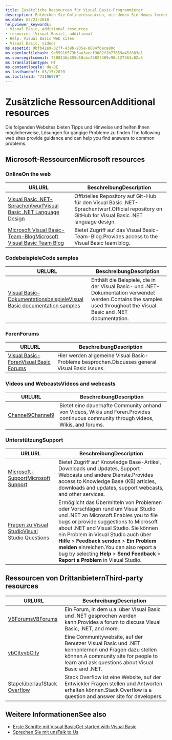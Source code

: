 ```yaml
---
title: Zusätzliche Ressourcen für Visual Basic-Programmierer
description: Entdecken Sie Onlineressourcen, mit denen Sie Neues lernen, Fragen stellen und mehr Informationen zu Visual Basic erhalten können.
ms.date: 02/21/2018
helpviewer_keywords:
- Visual Basic, additional resources
- resources [Visual Basic], additional
- Help, Visual Basic Web sites
- Visual Basic, videos
ms.assetid: 9bfb42e9-327f-439b-935e-8884f6aca80c
ms.openlocfilehash: 9e55910573b3aa3aecf9082f1b77659a45f883a1
ms.sourcegitcommit: 7588136e355e10cbc2582f389c90c127363c02a5
ms.translationtype: HT
ms.contentlocale: de-DE
ms.lasthandoff: 03/15/2020
ms.locfileid: "73196979"
---
```

# <a name="additional-resources"></a><span data-ttu-id="81666-103">Zusätzliche Ressourcen</span><span class="sxs-lookup"><span data-stu-id="81666-103">Additional resources</span></span>

<span data-ttu-id="81666-104">Die folgenden Websites bieten Tipps und Hinweise und helfen Ihnen möglicherweise, Lösungen für gängige Probleme zu finden.</span><span class="sxs-lookup"><span data-stu-id="81666-104">The following web sites provide guidance and can help you find answers to common problems.</span></span>

## <a name="microsoft-resources"></a><span data-ttu-id="81666-105">Microsoft-Ressourcen</span><span class="sxs-lookup"><span data-stu-id="81666-105">Microsoft resources</span></span>

### <a name="on-the-web"></a><span data-ttu-id="81666-106">Online</span><span class="sxs-lookup"><span data-stu-id="81666-106">On the web</span></span>

|<span data-ttu-id="81666-107">URL</span><span class="sxs-lookup"><span data-stu-id="81666-107">URL</span></span>|<span data-ttu-id="81666-108">Beschreibung</span><span class="sxs-lookup"><span data-stu-id="81666-108">Description</span></span>|
|----------|----------------|
|[<span data-ttu-id="81666-109">Visual Basic .NET-Sprachentwurf</span><span class="sxs-lookup"><span data-stu-id="81666-109">Visual Basic .NET Language Design</span></span>](https://github.com/dotnet/vblang)|<span data-ttu-id="81666-110">Offizielles Repository auf Git-Hub für den Visual Basic .NET-Sprachentwurf.</span><span class="sxs-lookup"><span data-stu-id="81666-110">Official repository on GitHub for Visual Basic .NET language design.</span></span>|
|[<span data-ttu-id="81666-111">Microsoft Visual Basic-Team-Blog</span><span class="sxs-lookup"><span data-stu-id="81666-111">Microsoft Visual Basic Team Blog</span></span>](https://devblogs.microsoft.com/vbteam/)|<span data-ttu-id="81666-112">Bietet Zugriff auf das Visual Basic-Team-Blog.</span><span class="sxs-lookup"><span data-stu-id="81666-112">Provides access to the Visual Basic team blog.</span></span>|

### <a name="code-samples"></a><span data-ttu-id="81666-113">Codebeispiele</span><span class="sxs-lookup"><span data-stu-id="81666-113">Code samples</span></span>

|<span data-ttu-id="81666-114">URL</span><span class="sxs-lookup"><span data-stu-id="81666-114">URL</span></span>|<span data-ttu-id="81666-115">Beschreibung</span><span class="sxs-lookup"><span data-stu-id="81666-115">Description</span></span>|
|----------|----------------|
|[<span data-ttu-id="81666-116">Visual Basic– Dokumentationsbeispiele</span><span class="sxs-lookup"><span data-stu-id="81666-116">Visual Basic documentation samples</span></span>](https://github.com/dotnet/samples/tree/master/snippets/visualbasic)|<span data-ttu-id="81666-117">Enthält die Beispiele, die in der Visual Basic- und .NET-Dokumentation verwendet werden.</span><span class="sxs-lookup"><span data-stu-id="81666-117">Contains the samples used throughout the Visual Basic and .NET documentation.</span></span>|

### <a name="forums"></a><span data-ttu-id="81666-118">Foren</span><span class="sxs-lookup"><span data-stu-id="81666-118">Forums</span></span>

|<span data-ttu-id="81666-119">URL</span><span class="sxs-lookup"><span data-stu-id="81666-119">URL</span></span>|<span data-ttu-id="81666-120">Beschreibung</span><span class="sxs-lookup"><span data-stu-id="81666-120">Description</span></span>|
|----------|----------------|
|[<span data-ttu-id="81666-121">Visual Basic-Foren</span><span class="sxs-lookup"><span data-stu-id="81666-121">Visual Basic Forums</span></span>](https://social.msdn.microsoft.com/Forums/vstudio/home?forum=vbgeneral)|<span data-ttu-id="81666-122">Hier werden allgemeine Visual Basic-Probleme besprochen.</span><span class="sxs-lookup"><span data-stu-id="81666-122">Discusses general Visual Basic issues.</span></span>|

### <a name="videos-and-webcasts"></a><span data-ttu-id="81666-123">Videos und Webcasts</span><span class="sxs-lookup"><span data-stu-id="81666-123">Videos and webcasts</span></span>

|<span data-ttu-id="81666-124">URL</span><span class="sxs-lookup"><span data-stu-id="81666-124">URL</span></span>|<span data-ttu-id="81666-125">Beschreibung</span><span class="sxs-lookup"><span data-stu-id="81666-125">Description</span></span>|
|----------|----------------|
|[<span data-ttu-id="81666-126">Channel9</span><span class="sxs-lookup"><span data-stu-id="81666-126">Channel9</span></span>](https://channel9.msdn.com/)|<span data-ttu-id="81666-127">Bietet eine dauerhafte Community anhand von Videos, Wikis und Foren.</span><span class="sxs-lookup"><span data-stu-id="81666-127">Provides continuous community through videos, Wikis, and forums.</span></span>|

### <a name="support"></a><span data-ttu-id="81666-128">Unterstützung</span><span class="sxs-lookup"><span data-stu-id="81666-128">Support</span></span>

|<span data-ttu-id="81666-129">URL</span><span class="sxs-lookup"><span data-stu-id="81666-129">URL</span></span>|<span data-ttu-id="81666-130">Beschreibung</span><span class="sxs-lookup"><span data-stu-id="81666-130">Description</span></span>|
|----------|----------------|
|[<span data-ttu-id="81666-131">Microsoft-Support</span><span class="sxs-lookup"><span data-stu-id="81666-131">Microsoft Support</span></span>](https://support.microsoft.com)|<span data-ttu-id="81666-132">Bietet Zugriff auf Knowledge Base-Artikel, Downloads und Updates, Support-Webcasts und andere Dienste.</span><span class="sxs-lookup"><span data-stu-id="81666-132">Provides access to Knowledge Base (KB) articles, downloads and updates, support webcasts, and other services.</span></span>|
|[<span data-ttu-id="81666-133">Fragen zu Visual Studio</span><span class="sxs-lookup"><span data-stu-id="81666-133">Visual Studio Questions</span></span>](https://developercommunity.visualstudio.com)|<span data-ttu-id="81666-134">Ermöglicht das Übermitteln von Problemen oder Vorschlägen rund um Visual Studio und .NET an Microsoft.</span><span class="sxs-lookup"><span data-stu-id="81666-134">Enables you to file bugs or provide suggestions to Microsoft about .NET and Visual Studio.</span></span> <span data-ttu-id="81666-135">Sie können ein Problem in Visual Studio auch über **Hilfe** > **Feedback senden** > **Ein Problem melden** einreichen.</span><span class="sxs-lookup"><span data-stu-id="81666-135">You can also report a bug by selecting **Help** > **Send Feedback** > **Report a Problem** in Visual Studio.</span></span>|

## <a name="third-party-resources"></a><span data-ttu-id="81666-136">Ressourcen von Drittanbietern</span><span class="sxs-lookup"><span data-stu-id="81666-136">Third-party resources</span></span>

|<span data-ttu-id="81666-137">URL</span><span class="sxs-lookup"><span data-stu-id="81666-137">URL</span></span>|<span data-ttu-id="81666-138">Beschreibung</span><span class="sxs-lookup"><span data-stu-id="81666-138">Description</span></span>|
|----------|----------------|
|[<span data-ttu-id="81666-139">VBForums</span><span class="sxs-lookup"><span data-stu-id="81666-139">VBForums</span></span>](http://www.vbforums.com/)|<span data-ttu-id="81666-140">Ein Forum, in dem u.a. über Visual Basic und .NET gesprochen werden kann.</span><span class="sxs-lookup"><span data-stu-id="81666-140">Provides a forum to discuss Visual Basic, .NET, and more.</span></span>|
|[<span data-ttu-id="81666-141">vbCity</span><span class="sxs-lookup"><span data-stu-id="81666-141">vbCity</span></span>](http://vbcity.com/)|<span data-ttu-id="81666-142">Eine Communitywebsite, auf der Benutzer Visual Basic und .NET kennenlernen und Fragen dazu stellen können.</span><span class="sxs-lookup"><span data-stu-id="81666-142">A community site for people to learn and ask questions about Visual Basic and .NET.</span></span>|
|[<span data-ttu-id="81666-143">Stapelüberlauf</span><span class="sxs-lookup"><span data-stu-id="81666-143">Stack Overflow</span></span>](https://stackoverflow.com/questions/tagged/vb.net)|<span data-ttu-id="81666-144">Stack Overflow ist eine Website, auf der Entwickler Fragen stellen und Antworten erhalten können.</span><span class="sxs-lookup"><span data-stu-id="81666-144">Stack Overflow is a question and answer site for developers.</span></span>|

## <a name="see-also"></a><span data-ttu-id="81666-145">Weitere Informationen</span><span class="sxs-lookup"><span data-stu-id="81666-145">See also</span></span>

- [<span data-ttu-id="81666-146">Erste Schritte mit Visual Basic</span><span class="sxs-lookup"><span data-stu-id="81666-146">Get started with Visual Basic</span></span>](../../visual-basic/getting-started/index.md)
- [<span data-ttu-id="81666-147">Sprechen Sie mit uns</span><span class="sxs-lookup"><span data-stu-id="81666-147">Talk to Us</span></span>](/visualstudio/ide/feedback-options)
